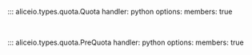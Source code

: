 ::: aliceio.types.quota.Quota
    handler: python
    options:
      members: true

<br/>

::: aliceio.types.quota.PreQuota
    handler: python
    options:
      members: true
